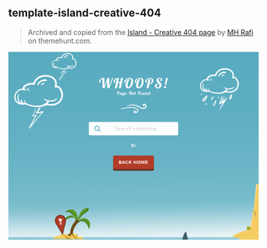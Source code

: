 ## template-island-creative-404

> Archived and copied from the [Island - Creative 404 page](https://themehunt.com/item/1525070-island-creative-404-page) by [MH Rafi](https://themehunt.com/profile/MH%20Rafi) on themehunt.com.

![template-island-creative-404](thumbnail.png)